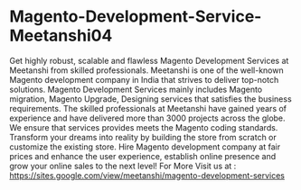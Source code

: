 # Magento-Development-Service-Meetanshi04
Get highly robust, scalable and flawless Magento Development Services at Meetanshi from skilled professionals. Meetanshi is one of the well-known Magento development company in India that strives to deliver top-notch solutions. Magento Development Services mainly includes Magento migration, Magento Upgrade, Designing services that satisfies the business requirements. The skilled professionals at Meetanshi have gained years of experience and have delivered more than 3000 projects across the globe. We ensure that services provides meets the Magento coding standards. Transform your dreams into reality by building the store from scratch or customize the existing store. Hire Magento development company at fair prices and enhance the user experience, establish online presence and grow your online sales to the next level! For More Visit us at : https://sites.google.com/view/meetanshi/magento-development-services
